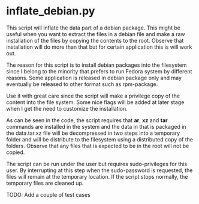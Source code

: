 # inflate_debian.py

This script will inflate the data part of a debian package. This might be useful when you want to extract the files
in a debian file and make a raw installation of the files by copying the contents to the root. Observe that installation
will do more than that but for certain application this is will work out. 

The reason for this script is to install debian packages into the filesystem since I belong to the minority that prefers
to run Fedora system by different reasons. Some application is released in debian package only and may eventually be
released to other format such as rpm-package.

Use it with great care since the script will make a privilege copy of the content into the file system. Some nice
flags will be added at later stage when I get the need to customize the installation. 

As can be seen in the code, the script requires that **ar**, **xz** and **tar** commands are installed in the system
and the data in that is packaged in the data.tar.xz file will be decompressed in two steps into a temporary folder and
will be distribute to the filesystem using a distributed copy of the folders. Observe that any files that is expected 
to be in the root will not be copied.

The script can be run under the user but requires sudo-privileges for this user. By interrupting at this step when
the sudo-password is requested, the files will remain at the temporary location. If the script stops normally, the
temporary files are cleaned up.

TODO: Add a couple of test cases

